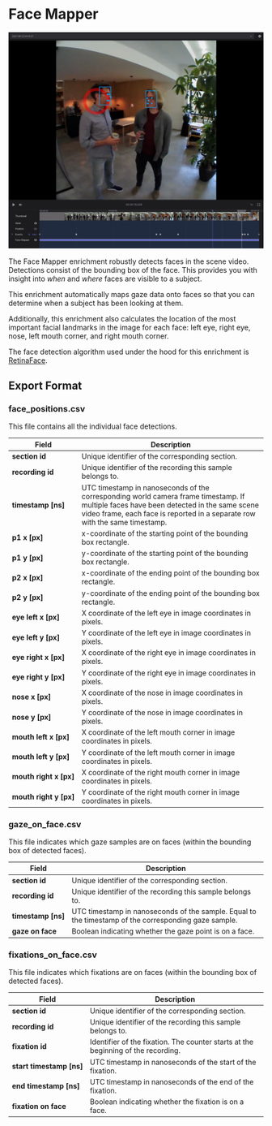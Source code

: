 # Face Mapper

![Face Mapper header image](./face_mapper_header.png)

The Face Mapper enrichment robustly detects faces in the scene video. Detections consist of the bounding box of the face. This provides you with insight into _when_ and _where_ faces are visible to a subject.

This enrichment automatically maps gaze data onto faces so that you can determine when a subject has been looking at them.

Additionally, this enrichment also calculates the location of the most important facial landmarks in the image for each face: left eye, right eye, nose, left mouth corner, and right mouth corner.

The face detection algorithm used under the hood for this enrichment is [RetinaFace](https://github.com/deepinsight/insightface/tree/master/detection/retinaface).

## Export Format

### face_positions.csv
This file contains all the individual face detections.

| Field | Description | 
| -------- | -------- | 
| **section id** | Unique identifier of the corresponding section.     |
| **recording id** | Unique identifier of the recording this sample belongs to.     |
| **timestamp [ns]** | UTC timestamp in nanoseconds of the corresponding world camera frame timestamp. If multiple faces have been detected in the same scene video frame, each face is reported in a separate row with the same timestamp.     |
| **p1 x [px]** | x-coordinate of the starting point of the bounding box rectangle.     |
| **p1 y [px]** | y-coordinate of the starting point of the bounding box rectangle.     |
| **p2 x [px]** | x-coordinate of the ending point of the bounding box rectangle.     |
| **p2 y [px]** | y-coordinate of the ending point of the bounding box rectangle.     |
| **eye left x [px]** | X coordinate of the left eye in image coordinates in pixels.	|	
| **eye left y [px]** | Y coordinate of the left eye in image coordinates in pixels.	|
|	**eye right x [px]** | X coordinate of the right eye in image coordinates in pixels.	|
| **eye right y [px]** | Y coordinate of the right eye in image coordinates in pixels.	|
| **nose x [px]** | X coordinate of the nose in image coordinates in pixels. |
|	**nose y [px]** | Y coordinate of the nose in image coordinates in pixels. | 
|	**mouth left x [px]** | X coordinate of the left mouth corner in image coordinates in pixels. |
|	**mouth left y [px]** | Y coordinate of the left mouth corner in image coordinates in pixels. |
|	**mouth&nbsp;right&nbsp;x&nbsp;[px]** | X coordinate of the right mouth corner in image coordinates in pixels. |
|	**mouth&nbsp;right&nbsp;y&nbsp;[px]** | Y coordinate of the right mouth corner in image coordinates in pixels. |

### gaze_on_face.csv
This file indicates which gaze samples are on faces (within the bounding box of detected faces).

| Field | Description | 
| -------- | -------- | 
| **section id** | Unique identifier of the corresponding section.     |
| **recording id** | Unique identifier of the recording this sample belongs to.     |
| **timestamp&nbsp;[ns]** | UTC timestamp in nanoseconds of the sample. Equal to the timestamp of the corresponding gaze sample.     |
| **gaze on face** | Boolean indicating whether the gaze point is on a face.     |

### fixations_on_face.csv
This file indicates which fixations are on faces (within the bounding box of detected faces).

| Field                                 | Description | 
| --------                              | -------- |
| **section id**                        | Unique identifier of the corresponding section.     |
| **recording id**                      | Unique identifier of the recording this sample belongs to.     |
| **fixation id**                       | Identifier of the fixation. The counter starts at the beginning of the recording.     |
| **start&nbsp;timestamp&nbsp;[ns]**              | UTC timestamp in nanoseconds of the start of the fixation.     |
| **end&nbsp;timestamp&nbsp;[ns]**                | UTC timestamp in nanoseconds of the end of the fixation.     |
| **fixation&nbsp;on&nbsp;face**                  | Boolean indicating whether the fixation is on a face.     |
